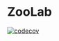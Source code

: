 # ZooLab
[![codecov](https://codecov.io/gh/Stormhead77/ZooLab/branch/master/graph/badge.svg?token=ZGL09HZN7E)](https://codecov.io/gh/Stormhead77/ZooLab)
